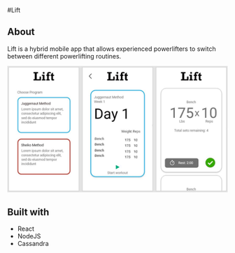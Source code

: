 #Lift

## About
Lift is a hybrid mobile app that allows experienced powerlifters to switch between different powerlifting routines. 

![Lift Demo](./lift_demo.JPG)

## Built with
- React
- NodeJS
- Cassandra
